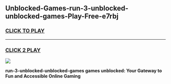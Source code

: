 
## Unblocked-Games-run-3-unblocked-unblocked-games-Play-Free-e7rbj
<h3>
<a href="https://premium76.site?title=run-3-unblocked-unblocked-games&ref=17A">CLICK TO PLAY</a></h3>
<hr>

<h3>
<a href="https://premium76.site?title=run-3-unblocked-unblocked-games&ref=17A">CLICK 2 PLAY</a>
  
</h3>

<a href="https://premium76.site?title=run-3-unblocked-unblocked-games&ref=17A"><img src="https://clearcache.store/games.png"></a>


**run-3-unblocked-unblocked-games games unblocked: Your Gateway to Fun and Accessible Online Gaming**
